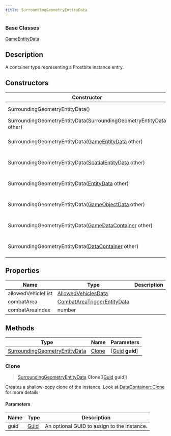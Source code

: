 ```yaml
---
title: SurroundingGeometryEntityData
---
```

### Base Classes

[GameEntityData](GameEntityData)

## Description

A container type representing a Frostbite instance entry.

## Constructors

| Constructor                                                                              | Description                                                                                                                                       |
| ---------------------------------------------------------------------------------------- | ------------------------------------------------------------------------------------------------------------------------------------------------- |
| SurroundingGeometryEntityData()                                                          | Create a new instance of this container type.                                                                                                     |
| SurroundingGeometryEntityData(SurroundingGeometryEntityData other)                       | Create a reference copy of an instance of the same type.                                                                                          |
| SurroundingGeometryEntityData([GameEntityData](GameEntityData) other)                    | Upcast an instance of type [GameEntityData](GameEntityData) to [SurroundingGeometryEntityData](SurroundingGeometryEntityData).                    |
| SurroundingGeometryEntityData([SpatialEntityData](SpatialEntityData) other)              | Upcast an instance of type [SpatialEntityData](SpatialEntityData) to [SurroundingGeometryEntityData](SurroundingGeometryEntityData).              |
| SurroundingGeometryEntityData([EntityData](EntityData) other)                            | Upcast an instance of type [EntityData](EntityData) to [SurroundingGeometryEntityData](SurroundingGeometryEntityData).                            |
| SurroundingGeometryEntityData([GameObjectData](GameObjectData) other)                    | Upcast an instance of type [GameObjectData](GameObjectData) to [SurroundingGeometryEntityData](SurroundingGeometryEntityData).                    |
| SurroundingGeometryEntityData([GameDataContainer](GameDataContainer) other)              | Upcast an instance of type [GameDataContainer](GameDataContainer) to [SurroundingGeometryEntityData](SurroundingGeometryEntityData).              |
| SurroundingGeometryEntityData([DataContainer](/vext/ref/shared/class/datacontainer) other) | Upcast an instance of type [DataContainer](/vext/ref/shared/class/datacontainer) to [SurroundingGeometryEntityData](SurroundingGeometryEntityData). |

## Properties

| Name               | Type                                                       | Description |
| ------------------ | ---------------------------------------------------------- | ----------- |
| allowedVehicleList | [AllowedVehiclesData](AllowedVehiclesData)                 |             |
| combatArea         | [CombatAreaTriggerEntityData](CombatAreaTriggerEntityData) |             |
| combatAreaIndex    | number                                                     |             |

## Methods

| Type                                                           | Name            | Parameters                                     |
| -------------------------------------------------------------- | --------------- | ---------------------------------------------- |
| [SurroundingGeometryEntityData](SurroundingGeometryEntityData) | [Clone](#clone) | \[[Guid](/vext/ref/shared/class/guid) **guid**\] |

### Clone

> [SurroundingGeometryEntityData](SurroundingGeometryEntityData) **Clone**(\[[Guid](/vext/ref/shared/class/guid) **guid**\])

Creates a shallow-copy clone of the instance. Look at [DataContainer::Clone](/vext/ref/shared/class/datacontainer#clone) for more details.

#### Parameters

| Name | Type         | Description                                 |
| ---- | ------------ | ------------------------------------------- |
| guid | [Guid](Guid) | An optional GUID to assign to the instance. |
